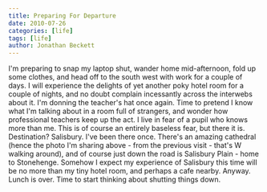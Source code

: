 ```yaml
---
title: Preparing For Departure
date: 2010-07-26
categories: [life]
tags: [life]
author: Jonathan Beckett
---
```


I'm preparing to snap my laptop shut, wander home mid-afternoon, fold up some clothes, and head off to the south west with work for a couple of days. I will experience the delights of yet another poky hotel room for a couple of nights, and no doubt complain incessantly across the interwebs about it. I'm donning the teacher's hat once again. Time to pretend I know what I'm talking about in a room full of strangers, and wonder how professional teachers keep up the act. I live in fear of a pupil who knows more than me. This is of course an entirely baseless fear, but there it is. Destination? Salisbury. I've been there once. There's an amazing cathedral (hence the photo I'm sharing above - from the previous visit - that's W walking around), and of course just down the road is Salisbury Plain - home to Stonehenge. Somehow I expect my experience of Salisbury this time will be no more than my tiny hotel room, and perhaps a cafe nearby. Anyway. Lunch is over. Time to start thinking about shutting things down.